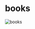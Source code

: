 # books
![books](https://github.com/SercanBenli22/books/assets/155479510/5c514862-103b-4c7d-ad22-286cfe8e2292)
